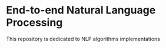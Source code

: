 # End-to-end Natural Language Processing

This repository is dedicated to NLP algorithms implementations
